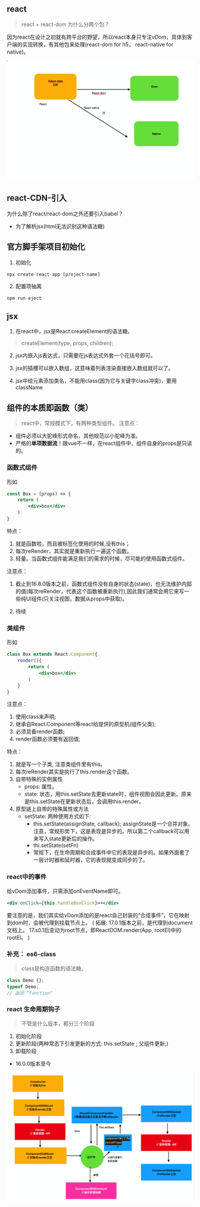 
## react
> react  + react-dom 为什么分两个包？

因为react在设计之初就有跨平台的野望，所以react本身只专注vDom，具体到客户端的实现转换，有其他包来处理(react-dom for h5， react-native for native)。

<img src="./readme_static/react核心库.png">

## react-CDN-引入
为什么除了react/react-dom之外还要引入babel？
+ 为了解析jsx(html无法识别这种语法糖)

## 官方脚手架项目初始化

1. 初始化
```shell
npx create-react-app [project-name]
```

2. 配置项抽离
```shell
npm run eject
```

## jsx

1. 在react中，jsx是React.createElement的语法糖。
> createElement(type, props, children);

2. jsx内嵌入js表达式，只需要在js表达式外套一个花括号即可。

3. jsx的插槽可以嵌入数组，这意味着列表渲染直接嵌入数组就可以了。

4. jsx中给元素添加类名，不能用class(因为它与关键字class冲突)，要用className



## 组件的本质即函数（类）

> react中，常规模式下，有两种类型组件。
注意点：
+ 组件必须以大驼峰形式命名，其他规范以小驼峰为准。
+ 严格的**单项数据流**！跟vue不一样，在react组件中，组件自身的props是只读的。
### 函数式组件
形如
```jsx
const Box = (props) => {
    return (
        <div>box</div>
    )
}
```
特点：
1. 就是函数啦，而且被标签化使用的时候,没有this；
2. 每次reRender，其实就是重新执行一遍这个函数。
3. 轻量。当函数式组件能满足我们的需求的时候，尽可能的使用函数式组件。

注意点：
1. 截止到16.8.0版本之前，函数式组件没有自身的状态(state)，也无法维护内部的值(每次reRender，代表这个函数被重新执行),因此我们通常会用它来写一些纯UI组件(只关注视图，数据从props中获取)。

2. 待续

### 类组件
形如
```jsx
class Box extends React.Component{
    render(){
        return (
            <div>box</div>
        )
    }
}
```
注意点：
1. 使用class来声明;
2. 继承自React.Component等react给提供的原型机(组件父类);
3. 必须具备render函数;
4. render函数必须要有返回值;

特点：
1. 就是写一个子类, 注意类组件里有this。
2. 每次reRender其实是执行了this.render这个函数。
3. 自带特殊的实例属性
    + props: 属性。
    + state: 状态，用this.setState去更新state时，组件视图会因此更新。原来是this.setState在更新状态后，会调用this.render。
4. 原型链上自带的特殊属性或方法
    + setState: 两种使用方式如下:
        + this.setState(assignState, callback); assignState是一个合并对象。注意，常规形势下，这是表现是异步的。所以第二个callback可以用来写入state更新后的操作。
        + thi.setState(setFn)
        + 常规下，在生命周期和合成事件中它的表现是异步的。如果外面套了一层计时器和延时器，它的表现就变成同步的了。


### react中的事件
给vDom添加事件，只需添加onEventName即可。
```jsx
<div onClick={this.handleBoxClick}>+</div>
```
要注意的是，我们其实给vDom添加的是react自己封装的“合成事件”，它在映射到dom时，会被代理到挂载节点上。
(
    拓展: 17.0.1版本之前，是代理到document文档上。 17.s0.1后变动为root节点，即ReactDOM.render(App, rootEl)中的rootEl。
)


### 补充： es6-class
> class是构造函数的语法糖。
```js
class Demo {};
typeof Demo;
// 返回 "function"
```


### react 生命周期钩子
> 不管是什么版本，都分三个阶段

1. 初始化阶段
2. 更新阶段(两种常态下引发更新的方式: this.setState ;   父组件更新;)
3. 卸载阶段


+ 16.0.0版本至今
<img src="./readme_static/react生命周期钩子16.0.0.png">









